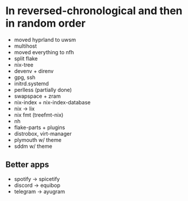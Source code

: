 # In reversed-chronological and then in random order

* moved hyprland to uwsm
* multihost
* moved everything to nfh
* split flake
* nix-tree
* devenv + direnv
* gpg, ssh
* initrd.systemd
* perlless (partially done)
* swapspace + zram
* nix-index + nix-index-database
* nix -> lix
* nix fmt (treefmt-nix)
* nh
* flake-parts + plugins
* distrobox, virt-manager
* plymouth w/ theme
* sddm w/ theme

## Better apps

* spotify -> spicetify
* discord -> equibop
* telegram -> ayugram
